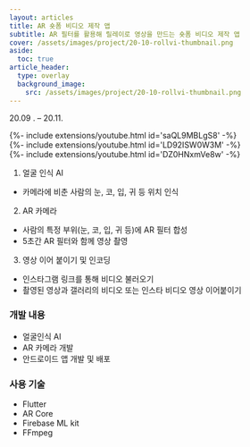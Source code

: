 ```yaml
---
layout: articles
title: AR 숏폼 비디오 제작 앱
subtitle: AR 필터를 활용해 릴레이로 영상을 만드는 숏폼 비디오 제작 앱
cover: /assets/images/project/20-10-rollvi-thumbnail.png
aside:
  toc: true
article_header:
  type: overlay
  background_image:
    src: /assets/images/project/20-10-rollvi-thumbnail.png
---
```


<div class="article__content" markdown="1">

20.09 . –  20.11.

<div>{%- include extensions/youtube.html id='saQL9MBLgS8' -%}</div>

<div>{%- include extensions/youtube.html id='LD92ISW0W3M' -%}</div>

<div>{%- include extensions/youtube.html id='DZ0HNxmVe8w' -%}</div>

1. 얼굴 인식 AI
- 카메라에 비춘 사람의 눈, 코, 입, 귀 등 위치 인식

2. AR 카메라
- 사람의 특정 부위(눈, 코, 입, 귀 등)에 AR 필터 합성
- 5초간 AR 필터와 함께 영상 촬영

3. 영상 이어 붙이기 및 인코딩
- 인스타그램 링크를 통해 비디오 불러오기
- 촬영된 영상과 갤러리의 비디오 또는 인스타 비디오 영상 이어붙이기

### 개발 내용

- 얼굴인식 AI
- AR 카메라 개발
- 안드로이드 앱 개발 및 배포

### 사용 기술

- Flutter
- AR Core
- Firebase ML kit
- FFmpeg
